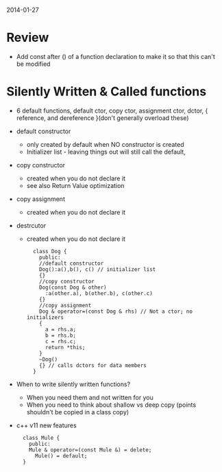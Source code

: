 2014-01-27

Review
============

* Add const after () of a function declaration to make it so that this can't be modified

Silently Written & Called functions
===================================

* 6 default functions, default ctor, copy ctor, assignment ctor, dctor, { reference, and dereference }(don't generally overload these)
* default constructor
  * only created by default when NO constructor is created
  * Initializer list - leaving things out will still call the default, 
* copy constructor
  * created when you do not declare it
  * see also Return Value optimization
* copy assignment
  * created when you do not declare it
* destrcutor
  * created when you do not declare it
  
          class Dog {
            public:
            //default constructor
            Dog():a(),b(), c() // initializer list
            {}
            //copy constructor
            Dog(const Dog & other)
              :a(other.a), b(other.b), c(other.c)
            {}
            //copy assignment
            Dog & operator=(const Dog & rhs) // Not a ctor; no initializers
            {
              a = rhs.a;
              b = rhs.b;
              c = rhs.c;
              return *this;
            }
            ~Dog()
            {} // calls dctors for data members
          }

* When to write silently written functions?
  * When you need them and not written for you
  * When you need to think about shallow vs deep copy (points shouldn't be copied in a class copy)
  
  
* c++ v11 new features

        class Mule {
          public:
          Mule & operator=(const Mule &) = delete;
            Mule() = default;
        }